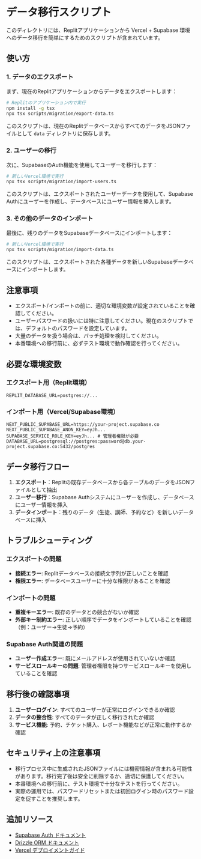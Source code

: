 # データ移行スクリプト

このディレクトリには、Replitアプリケーションから Vercel + Supabase 環境へのデータ移行を簡単にするためのスクリプトが含まれています。

## 使い方

### 1. データのエクスポート

まず、現在のReplitアプリケーションからデータをエクスポートします：

```bash
# Replitのアプリケーション内で実行
npm install -g tsx
npx tsx scripts/migration/export-data.ts
```

このスクリプトは、現在のReplitデータベースからすべてのデータをJSONファイルとして `data` ディレクトリに保存します。

### 2. ユーザーの移行

次に、SupabaseのAuth機能を使用してユーザーを移行します：

```bash
# 新しいVercel環境で実行
npx tsx scripts/migration/import-users.ts
```

このスクリプトは、エクスポートされたユーザーデータを使用して、Supabase Authにユーザーを作成し、データベースにユーザー情報を挿入します。

### 3. その他のデータのインポート

最後に、残りのデータをSupabaseデータベースにインポートします：

```bash
# 新しいVercel環境で実行
npx tsx scripts/migration/import-data.ts
```

このスクリプトは、エクスポートされた各種データを新しいSupabaseデータベースにインポートします。

## 注意事項

- エクスポート/インポートの前に、適切な環境変数が設定されていることを確認してください。
- ユーザーパスワードの扱いには特に注意してください。現在のスクリプトでは、デフォルトのパスワードを設定しています。
- 大量のデータを扱う場合は、バッチ処理を検討してください。
- 本番環境への移行前に、必ずテスト環境で動作確認を行ってください。

## 必要な環境変数

### エクスポート用（Replit環境）

```
REPLIT_DATABASE_URL=postgres://...
```

### インポート用（Vercel/Supabase環境）

```
NEXT_PUBLIC_SUPABASE_URL=https://your-project.supabase.co
NEXT_PUBLIC_SUPABASE_ANON_KEY=eyJh...
SUPABASE_SERVICE_ROLE_KEY=eyJh... # 管理者権限が必要
DATABASE_URL=postgresql://postgres:password@db.your-project.supabase.co:5432/postgres
```

## データ移行フロー

1. **エクスポート**：Replitの既存データベースから各テーブルのデータをJSONファイルとして抽出
2. **ユーザー移行**：Supabase Authシステムにユーザーを作成し、データベースにユーザー情報を挿入
3. **データインポート**：残りのデータ（生徒、講師、予約など）を新しいデータベースに挿入

## トラブルシューティング

### エクスポートの問題

- **接続エラー**: Replitデータベースの接続文字列が正しいことを確認
- **権限エラー**: データベースユーザーに十分な権限があることを確認

### インポートの問題

- **重複キーエラー**: 既存のデータとの競合がないか確認
- **外部キー制約エラー**: 正しい順序でデータをインポートしていることを確認（例：ユーザー→生徒→予約）

### Supabase Auth関連の問題

- **ユーザー作成エラー**: 既にメールアドレスが使用されていないか確認
- **サービスロールキーの問題**: 管理者権限を持つサービスロールキーを使用していることを確認

## 移行後の確認事項

1. **ユーザーログイン**: すべてのユーザーが正常にログインできるか確認
2. **データの整合性**: すべてのデータが正しく移行されたか確認
3. **サービス機能**: 予約、チケット購入、レポート機能などが正常に動作するか確認

## セキュリティ上の注意事項

- 移行プロセス中に生成されたJSONファイルには機密情報が含まれる可能性があります。移行完了後は安全に削除するか、適切に保護してください。
- 本番環境への移行前に、テスト環境で十分なテストを行ってください。
- 実際の運用では、パスワードリセットまたは初回ログイン時のパスワード設定を促すことを推奨します。

## 追加リソース

- [Supabase Auth ドキュメント](https://supabase.com/docs/guides/auth)
- [Drizzle ORM ドキュメント](https://orm.drizzle.team/docs/overview)
- [Vercel デプロイメントガイド](https://vercel.com/docs/deployments/overview)
